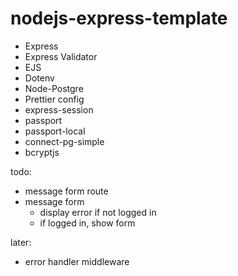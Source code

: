 # nodejs-express-template

-   Express
-   Express Validator
-   EJS
-   Dotenv
-   Node-Postgre
-   Prettier config
-   express-session
-   passport
-   passport-local
-   connect-pg-simple
-   bcryptjs

todo:
- message form route
- message form
    - display error if not logged in
    - if logged in, show form


later:
- error handler middleware